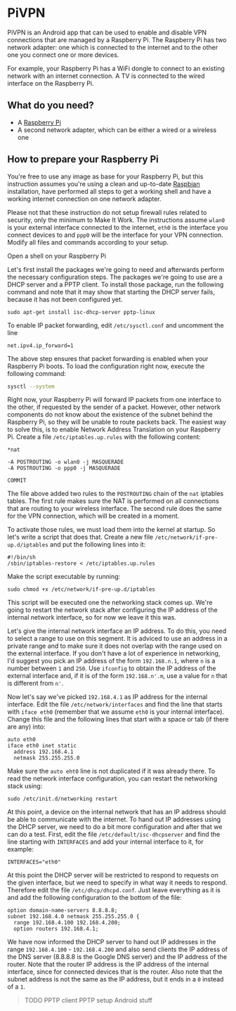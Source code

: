 PiVPN
=====

PiVPN is an Android app that can be used to enable and disable VPN connections that are managed by a Raspberry Pi. The Raspberry Pi has two network adapter: one which is connected to the internet and to the other one you connect one or more devices.

For example, your Raspberry Pi has a WiFi dongle to connect to an existing network with an internet connection. A TV is connected to the wired interface on the Raspberry Pi.

What do you need?
-----------------

* A [Raspberry Pi][raspberrypi]
* A second network adapter, which can be either a wired or a wireless one

How to prepare your Raspberry Pi
--------------------------------

You're free to use any image as base for your Raspberry Pi, but this instruction assumes you're using a clean and up-to-date [Raspbian][raspbian] installation, have performed all steps to get a working shell and have a working internet connection on one network adapter.

Please not that these instruction do not setup firewall rules related to security, only the minimum to Make It Work. The instructions assume `wlan0` is your external interface connected to the internet, `eth0` is the interface you connect devices to and `ppp0` will be the interface for your VPN connection. Modify all files and commands according to your setup.

Open a shell on your Raspberry Pi

Let's first install the packages we're going to need and afterwards perform the necessary configuration steps. The packages we're going to use are a DHCP server and a PPTP client. To install those package, run the following command and note that it may show that starting the DHCP server fails, because it has not been configured yet.

```
sudo apt-get install isc-dhcp-server pptp-linux
```

To enable IP packet forwarding, edit `/etc/sysctl.conf` and uncomment the line 

```
net.ipv4.ip_forward=1
```

The above step ensures that packet forwarding is enabled when your Raspberry Pi boots. To load the configuration right now, execute the following command:

```sh
sysctl --system
```

Right now, your Raspberry Pi will forward IP packets from one interface to the other, if requested by the sender of a packet. However, other network components do not know about the existence of the subnet behind the Raspberry Pi, so they will be unable to route packets back. The easiest way to solve this, is to enable Network Address Translation on your Raspberry Pi. Create a file `/etc/iptables.up.rules` with the following content:

```
*nat

-A POSTROUTING -o wlan0 -j MASQUERADE
-A POSTROUTING -o ppp0 -j MASQUERADE

COMMIT
```

The file above added two rules to the `POSTROUTING` chain of the `nat` iptables tables. The first rule makes sure the NAT is performed on all connections that are routing to your wireless interface. The second rule does the same for the VPN connection, which will be created in a moment.

To activate those rules, we must load them into the kernel at startup. So let's write a script that does that. Create a new file `/etc/network/if-pre-up.d/iptables` and put the following lines into it:

```
#!/bin/sh
/sbin/iptables-restore < /etc/iptables.up.rules
```

Make the script executable by running:

```
sudo chmod +x /etc/network/if-pre-up.d/iptables
```

This script will be executed one the networking stack comes up. We're going to restart the network stack after configuring the IP address of the internal network interface, so for now we leave it this was.

Let's give the internal network interface an IP address. To do this, you need to select a range to use on this segment. It is adviced to use an address in a private range and to make sure it does not overlap with the range used on the external interface. If you don't have a lot of experience in networking, I'd suggest you pick an IP address of the form `192.168.n.1`, where `n` is a number between `1` and `250`. Use `ifconfig` to obtain the IP address of the external interface and, if it is of the form `192.168.n'.m`, use a value for `n` that is different from `n'`.

Now let's say we've picked `192.168.4.1` as IP address for the internal interface. Edit the file `/etc/network/interfaces` and find the line that starts with `iface eth0` (remember that we assume `eth0` is your internal interface). Change this file and the following lines that start with a space or tab (if there are any) into:

```
auto eth0
iface eth0 inet static
  address 192.168.4.1
  netmask 255.255.255.0
```

Make sure the `auto eht0` line is not duplicated if it was already there. To read the network interface configuration, you can restart the networking stack using:

```
sudo /etc/init.d/networking restart
```

At this point, a device on the internal network that has an IP address should be able to communicate with the internet. To hand out IP addresses using the DHCP server, we need to do a bit more configuration and after that we can do a test. First, edit the file `/etc/default/isc-dhcpserver` and find the line starting with `INTERFACES` and add your internal interface to it, for example:

```
INTERFACES="eth0"
```

At this point the DHCP server will be restricted to respond to requests on the given interface, but we need to specify in what way it needs to respond. Therefore edit the file `/etc/dhcp/dhcpd.conf`. Just leave everything as it is and add the following configuration to the bottom of the file:

```
option domain-name-servers 8.8.8.8;
subnet 192.168.4.0 netmask 255.255.255.0 {
  range 192.168.4.100 192.168.4.200;
  option routers 192.168.4.1;
```

We have now informed the DHCP server to hand out IP addresses in the range `192.168.4.100` - `192.168.4.200` and also send clients the IP address of the DNS server (8.8.8.8 is the Google DNS server) and the IP address of the router. Note that the router IP address is the IP address of the internal interface, since for connected devices that is the router. Also note that the subnet address is not the same as the IP address, but it ends in a `0` instead of a `1`.

> TODO
> PPTP client
> PPTP setup
> Android stuff

[raspberrypi]: http://www.raspberrypi.org/
[raspbian]: http://www.raspbian.org/
[networkconfiguration]: https://wiki.debian.org/NetworkConfiguration
[iptables]: https://wiki.debian.org/iptables
[dhcpserver]: https://wiki.debian.org/DHCP_Server
